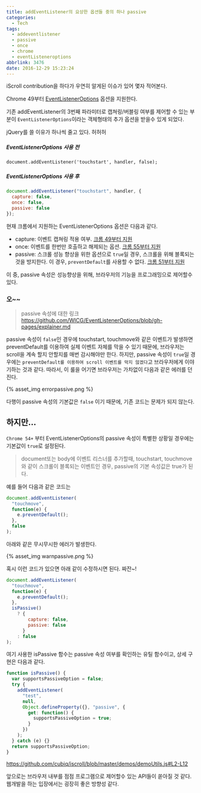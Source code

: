 ```yaml
---
title: addEventListener의 요상한 옵션들 중의 하나 passive
categories:
  - Tech
tags:
  - addeventlistener
  - passive
  - once
  - chrome
  - eventListeneroptions
abbrlink: 3476
date: 2016-12-29 15:23:24
---
```


iScroll contribution을 하다가 우연히 알게된 이슈가 있어 몇자 적어본다.

Chrome 49부터 [EventListenerOptions](https://github.com/WICG/EventListenerOptions/blob/gh-pages/explainer.md) 옵션을 지원한다.

기존 addEventListener의 3번째 파라미터로 캡쳐링/버블링 여부를 제어할 수 있는 부분이 `EventListenerOptions`이라는 객체형태의 추가 옵션을 받을수 있게 되었다.

jQuery를 쓸 이유가 하나씩 줄고 있다. 허허허

##### EventListenerOptions 사용 전

```
document.addEventListener('touchstart', handler, false);
```

##### EventListenerOptions 사용 후

```js
document.addEventListener("touchstart", handler, {
  capture: false,
  once: false,
  passive: false
});
```

현재 크롬에서 지원하는 EventListenerOptions 옵션은 다음과 같다.

- capture: 이벤트 캡쳐링 적용 여부. [크롬 49부터 지원](https://www.chromestatus.com/feature/5718574840676352)
- once: 이벤트를 한번만 호출하고 해제되는 옵션. [크롬 55부터 지원](https://developers.google.com/web/updates/2016/10/addeventlistener-once)
- passive: 스크롤 성능 향상을 위한 옵션으로 `true`일 경우, 스크롤을 위해 블록되는 것을 방지한다. 이 경우, `preventDefault`를 사용할 수 없다. [크롬 51부터 지원](https://developers.google.com/web/updates/2016/06/passive-event-listeners)

이 중, passive 속성은 성능향상을 위해, 브라우저의 기능을 프로그래밍으로 제어할수 있다.

### 오~~

> passive 속성에 대한 링크
> https://github.com/WICG/EventListenerOptions/blob/gh-pages/explainer.md

passive 속성이 `false`인 경우에 touchstart, touchmove와 같은 이벤트가 발생하면 preventDefault를 이용하여 실제 이벤트 자체를 막을 수 있기 때문에, 브라우저는 scroll을 계속 할지 안할지를 매번 감시해야만 한다.
하지만, passive 속성이 `true`일 경우에는 `preventDefault를 이용하여 scroll 이벤트를 막지 않겠다`고 브라우저에게 이야기하는 것과 같다. 따라서, 이 룰을 어기면 브라우저는 가차없이 다음과 같은 에러를 던진다.

{% asset_img errorpassive.png %}

다행이 passive 속성의 기본값은 `false` 이기 때문에, 기존 코드는 문제가 되지 않는다.

## 하지만...

`Chrome 54+` 부터 EventListenerOptions의 passive 속성이 특별한 상황일 경우에는 기본값이 `true`로 설정된다.

> document또는 body에 이벤트 리스너를 추가할때, touchstart, touchmove와 같이 스크롤이 블록되는 이벤트인 경우, passive의 기본 속성값은 true가 된다.

예를 들어 다음과 같은 코드는

```js
document.addEventListener(
  "touchmove",
  function(e) {
    e.preventDefault();
  },
  false
);
```

아래와 같은 무시무시한 에러가 발생한다.

{% asset_img warnpassive.png %}

혹시 이런 코드가 있으면 아래 같이 수정하시면 된다. 짜잔~!

```js
document.addEventListener(
  "touchmove",
  function(e) {
    e.preventDefault();
  },
  isPassive()
    ? {
        capture: false,
        passive: false
      }
    : false
);
```

여기 사용한 isPassive 함수는 passive 속성 여부를 확인하는 유틸 함수이고, 상세 구현은 다음과 같다.

```js
function isPassive() {
  var supportsPassiveOption = false;
  try {
    addEventListener(
      "test",
      null,
      Object.defineProperty({}, "passive", {
        get: function() {
          supportsPassiveOption = true;
        }
      })
    );
  } catch (e) {}
  return supportsPassiveOption;
}
```

https://github.com/cubiq/iscroll/blob/master/demos/demoUtils.js#L2-L12

앞으로는 브라우저 내부를 점점 프로그램으로 제어할수 있는 API들이 쏟아질 것 같다.
웹개발을 하는 입장에서는 굉장히 좋은 방향성 같다.
